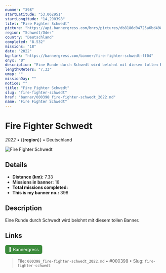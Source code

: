 ```yaml
---
nummer: "398"
startLatitude: "53,062951"
startLongitude: "14,290398"
titel: "Fire Fighter Schwedt"
picture: "https://api.bannergress.com/bnrs/pictures/db8186d04725a6bd4986863acc0e1f68"
region: "Schwedt/Oder"
country: "Deutschland"
completed: "8.532"
missions: "18"
date: "2022"
bg-link: "https://bannergress.com/banner/fire-fighter-schwedt-ff04"
onyx: "0"
description: "Eine Runde durch Schwedt wird belohnt mit diesem tollen Banner."
lengthKMeters: "7,33"
umap: ""
missionDay: ""
notice: ""
title: "Fire Fighter Schwedt"
slug: "fire-fighter-schwedt"
href: "banner/000398_fire-fighter-schwedt_2022.md"
name: "Fire Fighter Schwedt"
---
```

# Fire Fighter Schwedt

*2022* • {{__region__}} • Deutschland

![Fire Fighter Schwedt](https://api.bannergress.com/bnrs/pictures/db8186d04725a6bd4986863acc0e1f68)



## Details
- **Distance (km):** 7.33
- **Missions in banner:** 18
- **Total missions completed:** 
- **This is my banner no.:** 398



## Description
Eine Runde durch Schwedt wird belohnt mit diesem tollen Banner.



## Links
<a href="https://bannergress.com/banner/fire-fighter-schwedt-ff04" target="_blank" style="display:inline-block;margin-right:8px;padding:6px 12px;background:#3c8b3c;color:#fff;text-decoration:none;border-radius:6px;">🔗 Bannergress</a>



> File: `000398_fire-fighter-schwedt_2022.md` • #000398 • Slug: `fire-fighter-schwedt`
